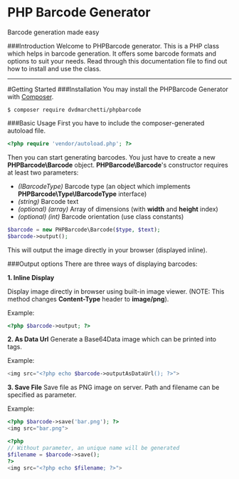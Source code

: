 # PHP Barcode Generator
Barcode generation made easy

###Introduction
Welcome to PHPBarcode generator. This is a PHP class which helps in barcode generation.
It offers some barcode formats and options to suit your needs.
Read through this documentation file to find out how to install and use the class.

---

#Getting Started
###Installation
You may install the PHPBarcode Generator with <a href="https://getcomposer.org/" target="_blank">Composer</a>.
```
$ composer require dvdmarchetti/phpbarcode
```

###Basic Usage
First you have to include the composer-generated autoload file.
```php
<?php require 'vendor/autoload.php'; ?>
```

Then you can start generating barcodes. You just have to create a new **PHPBarcode\Barcode** object.
**PHPBarcode\Barcode**'s constructor requires at least two parameters:
  - *(IBarcodeType)* Barcode type (an object which implements **PHPBarcode\Type\IBarcodeType** interface)
  - *(string)* Barcode text
  - *(optional) (array)* Array of dimensions (with **width** and **height** index)
  - *(optional) (int)* Barcode orientation (use class constants)

```php
$barcode = new PHPBarcode\Barcode($type, $text);
$barcode->output();
```

This will output the image directly in your browser (displayed inline).

###Output options
There are three ways of displaying barcodes:

**1. Inline Display**

Display image directly in browser using built-in image viewer. (NOTE: This method changes **Content-Type** header to **image/png**).

Example:

```php
<?php $barcode->output; ?>
```

**2. As Data Url**
Generate a Base64Data image which can be printed into **<img>** tags.

Example:

```php
<img src="<?php echo $barcode->outputAsDataUrl(); ?>">
```

**3. Save File**
Save file as PNG image on server. Path and filename can be specified as parameter.

Example:

```php
<?php $barcode->save('bar.png'); ?>
<img src="bar.png">
```

```php
<?php
// Without parameter, an unique name will be generated
$filename = $barcode->save();
?>
<img src="<?php echo $filename; ?>">
